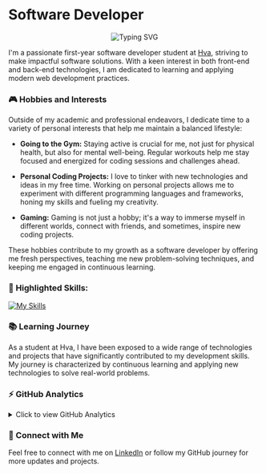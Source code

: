 # Software Developer

<p align="center">
  <img src="https://readme-typing-svg.herokuapp.com?font=Fira+Code&pause=1000&color=9715F7&random=false&width=435&lines=Welcome+to+my+GitHub+profile;Student+at+Bit+Academy;Third-year+software+developer" alt="Typing SVG" />
</p>

I'm a passionate first-year software developer student at [Hva](https://www.hva.nl/), striving to make impactful software solutions. With a keen interest in both front-end and back-end technologies, I am dedicated to learning and applying modern web development practices.

### 🎮 Hobbies and Interests

Outside of my academic and professional endeavors, I dedicate time to a variety of personal interests that help me maintain a balanced lifestyle:

- **Going to the Gym:** Staying active is crucial for me, not just for physical health, but also for mental well-being. Regular workouts help me stay focused and energized for coding sessions and challenges ahead.

- **Personal Coding Projects:** I love to tinker with new technologies and ideas in my free time. Working on personal projects allows me to experiment with different programming languages and frameworks, honing my skills and fueling my creativity.

- **Gaming:** Gaming is not just a hobby; it's a way to immerse myself in different worlds, connect with friends, and sometimes, inspire new coding projects. 

These hobbies contribute to my growth as a software developer by offering me fresh perspectives, teaching me new problem-solving techniques, and keeping me engaged in continuous learning.


### 🌟 Highlighted Skills:

[![My Skills](https://skillicons.dev/icons?i=html,css,js,php,laravel,tailwindcss,git,mysql,regex,bootstrap,c,cs,md,nodejs,npm,postman,&theme=dark&perline=4)](https://skillicons.dev)

### 📚 Learning Journey

As a student at Hva, I have been exposed to a wide range of technologies and projects that have significantly contributed to my development skills. My journey is characterized by continuous learning and applying new technologies to solve real-world problems.

### ⚡ GitHub Analytics

<details>
  <summary>Click to view GitHub Analytics</summary>
  <div align="center">
  
  <div align="left">
  
  ![Destiny's Stats](https://github-readme-stats.vercel.app/api?username=Estrogen-Destiny&theme=midnight-purple&show_icons=true&hide_border=true&count_private=true)

  </div>

  <div align="right">
    
  ![Destiny's Streak](https://github-readme-streak-stats.herokuapp.com/?user=Estrogen-Destiny&theme=midnight-purple&hide_border=true)
      
  </div>

  <div align="left">
    
  ![Destiny's Top Languages](https://github-readme-stats.vercel.app/api/top-langs/?username=Estrogen-Destiny&theme=midnight-purple&show_icons=true&hide_border=true&layout=compact)

  </div>
  
  </div>
</details>

### 🤝 Connect with Me

Feel free to connect with me on [LinkedIn](https://www.linkedin.com/in/dylan-kuiper-6851ab260/) or follow my GitHub journey for more updates and projects.

